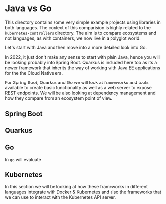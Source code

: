 # Java vs Go 

This directory contains some very simple example projects using libraries in both languages. 
The context of this comparision is highly related to the `kubernetes-controllers` directory. 
The aim is to compare ecosystems and not languages, as with containers, we now live in a polyglot world. 

Let's start with Java and then move into a more detailed look into Go. 

In 2022, it just don't make any sense to start with plain Java, hence you will be looking probably into Spring Boot. Quarkus is included here too as its a newer framework that inherits the way of working with Java EE applications for the the Cloud Native era. 

For Spring Boot, Quarkus and Go we will look at frameworks and tools available to create basic functionality as well as a web server to expose REST endpoints. 
We will be also looking at dependency management and how they compare from an ecosystem point of view. 

## Spring Boot


## Quarkus


## Go

In `go` will evaluate


## Kubernetes

In this section we will be looking at how these frameworks in different languages integrate with Docker & Kubernetes and also the frameworks that we can use to interact with the Kubernetes API server. 



 
